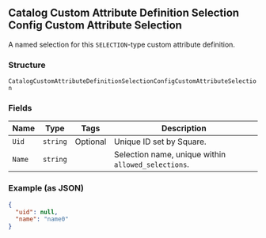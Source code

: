 ## Catalog Custom Attribute Definition Selection Config Custom Attribute Selection

A named selection for this `SELECTION`-type custom attribute definition.

### Structure

`CatalogCustomAttributeDefinitionSelectionConfigCustomAttributeSelection`

### Fields

| Name | Type | Tags | Description |
|  --- | --- | --- | --- |
| `Uid` | `string` | Optional | Unique ID set by Square. |
| `Name` | `string` |  | Selection name, unique within `allowed_selections`. |

### Example (as JSON)

```json
{
  "uid": null,
  "name": "name0"
}
```

